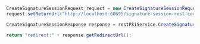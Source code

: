 ﻿```java
CreateSignatureSessionRequest request = new CreateSignatureSessionRequest();
request.setReturnUrl("http://localhost:60695/signature-session-rest-core/complete");

CreateSignatureSessionResponse response = restPkiService.CreateSignatureSession(request);

return "redirect:" + response.getRedirectUrl();
```